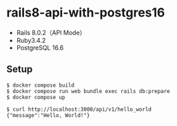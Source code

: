 # rails8-api-with-postgres16

- Rails 8.0.2（API Mode）
- Ruby3.4.2
- PostgreSQL 16.6

## Setup

```
$ docker compose build
$ docker compose run web bundle exec rails db:prepare
$ docker compose up

$ curl http://localhost:3000/api/v1/hello_world
{"message":"Hello, World!"}
```
